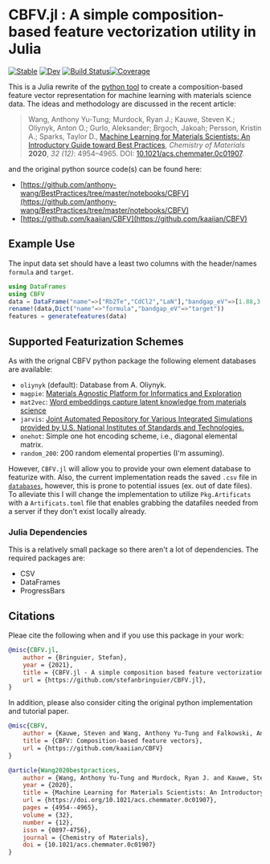 # CBFV.jl : A simple composition-based feature vectorization utility in Julia
[![Stable](https://img.shields.io/badge/docs-stable-blue.svg)](https://juliamatsci.github.io/CBFV.jl/stable) [![Dev](https://img.shields.io/badge/docs-dev-blue.svg)](https://juliamatsci.github.io/CBFV.jl/dev) [![Build Status](https://github.com/juliamatsci/CBFV.jl/workflows/CI/badge.svg)](https://github.com/JuliaMatSci/CBFV.jl/actions)[![Coverage](https://codecov.io/gh/JuliaMatSci/CBFV.jl/branch/master/graph/badge.svg)](https://codecov.io/gh/JuliaMatSci/CBFV.jl)

This is a Julia rewrite of the [python tool](https://github.com/kaaiian/CBFV) to create a composition-based feature vector representation for machine learning with materials science data. The ideas and methodology are discussed in the recent article:


>Wang, Anthony Yu-Tung; Murdock, Ryan J.; Kauwe, Steven K.; Oliynyk, Anton O.; Gurlo, Aleksander; Brgoch, Jakoah; Persson, Kristin A.; Sparks, Taylor D., [Machine Learning for Materials Scientists: An Introductory Guide toward Best Practices](https://doi.org/10.1021/acs.chemmater.0c01907), *Chemistry of Materials* **2020**, *32 (12)*: 4954–4965. DOI: [10.1021/acs.chemmater.0c01907](https://doi.org/10.1021/acs.chemmater.0c01907).

and the original python source code(s) can be found here:

- [https://github.com/anthony-wang/BestPractices/tree/master/notebooks/CBFV](https://github.com/anthony-wang/BestPractices/tree/master/notebooks/CBFV)
- [https://github.com/kaaiian/CBFV](https://github.com/kaaiian/CBFV)

## Example Use

The input data set should have a least two columns with the header/names `formula` and `target`.

```julia
using DataFrames
using CBFV
data = DataFrame("name"=>["Rb2Te","CdCl2","LaN"],"bandgap_eV"=>[1.88,3.51,1.12])
rename!(data,Dict("name"=>"formula","bandgap_eV"=>"target"))
features = generatefeatures(data)
```

## Supported Featurization Schemes

As with the orignal CBFV python package the following element databases are available:

- `oliynyk` (default): Database from A. Oliynyk.
- `magpie`: [Materials Agnostic Platform for Informatics and Exploration](https://bitbucket.org/wolverton/magpie/src/master/)
- `mat2vec`:  [Word embeddings capture latent knowledge from materials science](https://github.com/materialsintelligence/mat2vec)
- `jarvis`: [Joint Automated Repository for Various Integrated Simulations provided by U.S. National Institutes of Standards and Technologies.](https://jarvis.nist.gov/)
- `onehot`: Simple one hot encoding scheme, i.e., diagonal elemental matrix.
- `random_200`: 200 random elemental properties (I'm assuming).

However, `CBFV.jl` will allow you to provide your own element database to featurize with. Also, the current implementation reads the saved `.csv` file in [`databases`](@ref), however, this is prone to potential issues (ex. out of date files). To alleviate this I will change the implementation to utilize `Pkg.Artificats` with a `Artificats.toml` file that enables grabbing the datafiles needed from a server if they don't exist locally already.

### Julia Dependencies
This is a relatively small package so there aren't a lot of dependencies. The required packages are:

- CSV
- DataFrames
- ProgressBars

## Citations
Pleae cite the following when and if you use this package in your work:

```bibtex
@misc{CBFV.jl,
    author = {Bringuier, Stefan},
    year = {2021},
    title = {CBFV.jl - A simple composition based feature vectorization Julia utility},
    url = {https://github.com/stefanbringuier/CBFV.jl},
}
```
In addition, please also consider citing the original python implementation and tutorial paper.

```bibtex
@misc{CBFV,
    author = {Kauwe, Steven and Wang, Anthony Yu-Tung and Falkowski, Andrew},
    title = {CBFV: Composition-based feature vectors},
    url = {https://github.com/kaaiian/CBFV}
}
```

```bibtex
@article{Wang2020bestpractices,
    author = {Wang, Anthony Yu-Tung and Murdock, Ryan J. and Kauwe, Steven K. and Oliynyk, Anton O. and Gurlo, Aleksander and Brgoch, Jakoah and Persson, Kristin A. and Sparks, Taylor D.},
    year = {2020},
    title = {Machine Learning for Materials Scientists: An Introductory Guide toward Best Practices},
    url = {https://doi.org/10.1021/acs.chemmater.0c01907},
    pages = {4954--4965},
    volume = {32},
    number = {12},
    issn = {0897-4756},
    journal = {Chemistry of Materials},
    doi = {10.1021/acs.chemmater.0c01907}
}
```